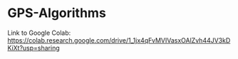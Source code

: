 # GPS-Algorithms

Link to Google Colab:
https://colab.research.google.com/drive/1_1jx4qFvMVIVasxOAlZvh44JV3kDKiXt?usp=sharing
